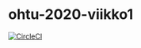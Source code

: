# ohtu-2020-viikko1

[![CircleCI](https://circleci.com/gh/Meemeimei/ohtu-2020-viikko1.svg?style=svg)](https://circleci.com/gh/Meemeimei/ohtu-2020-viikko1)
